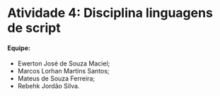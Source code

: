 # Atividade 4: Disciplina linguagens de script

#### Equipe: 

* Ewerton José de Souza Maciel; 
* Marcos Lorhan Martins Santos; 
* Mateus de Souza Ferreira; 
* Rebehk Jordão Silva.

